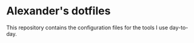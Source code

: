 # Alexander's dotfiles

This repository contains the configuration files for the tools I use day-to-day.
